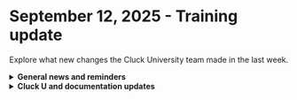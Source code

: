 # September 12, 2025 - Training update

Explore what new changes the Cluck University team made in the last week.

<details>

<summary><strong>General news and reminders</strong></summary>

* **SHOUT OUTS** **TO:**
  * Mike, Jamie, Ralph, Morne, Gerard, the B-Focused Service Desk, Bill, Ethan, Tom, Jacob, Ethan, Tom, Ramon, Ibrahim, and Andrew for passing the Foundations Certification.
  * And Rewst's very own Kylah!
    * Take the [Rewst Foundations](https://learn.rewst.io/rewst-foundations-certification) Exam, and collect your prestigious **Certified Rewster** badge in Discord along with access to the super-secret Discord channel.&#x20;
  * Tom, Ibrahim, James, Master, Niels, Cibrian, and Ramon for passing the Clean Automation Certification.
    * And our very own Kylah, Nick and Craig from Rewst
  * Take the [Clean Automation](https://learn.rewst.io/clean-automation-certification) exam and get that fancy certificate!

- Join us in our [Cluck-U Discord channel](https://discord.com/channels/936789089703845988/1121465945295167588) if you have any questions, comments, or concerns!
- Sign up for Cluck University [Office Hours](https://learn.rewst.io/cluck-university-office-hours)  to work through any questions you have during and after training! If there is something you want us to cover, Let us know!

</details>

<details>

<summary><strong>Cluck U and documentation updates</strong></summary>

**What's new at Cluck University?**

* Lots of stuff brewing behind the scenes - stay tuned!
* We’re talking with customers about education and would love your input — reach out in Discord or email clucku@rewst.io

**New and updated documentation pages:**

* Jinja for conditional fields in forms guidance update: [Jinja for field conditions in forms](../../../documentation/automations/forms/form-best-practices.md)
* Update to our action guidance for BitDefender GravityZone integration: [Bitdefender GravityZone integration](../../../documentation/configuration/integrations/integration-guides/bitdefender-gravityzone-integration.md)
* Extract part of a date transform action: [Extract part of a date transform action](../../../documentation/automations/actions-in-rewst/transform-actions/extract-part-of-a-date-transform-action.md)
* Updated guidance on the Rewst PowerShell interpreter: [PowerShell interpreter](../../../documentation/rewst-tools/powershell-interpreter.md)
* Workflow execution and task result troubleshooting guidance: [Troubleshoot workflow executions and task results](../../../documentation/automations/workflows/troubleshoot-workflow-executions-and-task-results.md)
* Configure New GDAP Relationship Crate: [Configure New GDAP Relationship Crate](../../../documentation/crates/existing-crate-documentation/configure-new-gdap-relationship-crate.md)
* Updated guidance on our variable roots to include WORKFLOW and USER: [Internal Rewst Jinja examples](../../../documentation/jinja/internal-rewst-jinja-examples.md)
* Massive update to our Microsoft Cloud Integration Bundle: [Microsoft Cloud Integration Bundle](../../../documentation/configuration/integrations/integration-guides/microsoft-cloud-integration-bundle/)

</details>
